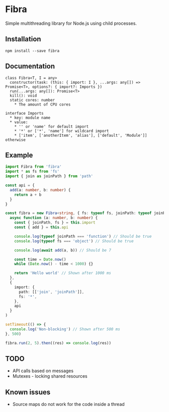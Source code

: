 # Fibra

Simple multithreading library for Node.js using child processes.

## Installation
```
npm install --save fibra
```

## Documentation
```
class Fibra<T, I = any>
  constructor(task: (this: { import: I }, ...args: any[]) => Promise<T>, options?: { import?: Imports })
  run(...args: any[]): Promise<T>
  kill(): void
  static cores: number
    * The amount of CPU cores

interface Imports
  * key: module name
  * value:
    * '' or 'name' for default import
    * '*' or ['*', 'name'] for wildcard import
    * ['item', ['anotherItem', 'alias'], ['default', 'Module']] otherwise
```

## Example
```ts
import Fibra from 'fibra'
import * as fs from 'fs'
import { join as joinPath } from 'path'

const api = {
  add(a: number, b: number) {
    return a + b
  }
}

const fibra = new Fibra<string, { fs: typeof fs, joinPath: typeof joinPath }, typeof api>(
  async function (a: number, b: number) {
    const { joinPath, fs } = this.import
    const { add } = this.api

    console.log(typeof joinPath === 'function') // Should be true
    console.log(typeof fs === 'object') // Should be true

    console.log(await add(a, b)) // Should be 7

    const time = Date.now()
    while (Date.now() - time < 1000) {}

    return 'Hello world' // Shown after 1000 ms
  },
  {
    import: {
      path: [['join', 'joinPath']],
      fs: '*',
    },
    api
  }
)

setTimeout(() => {
  console.log('Non-blocking') // Shown after 500 ms
}, 500)

fibra.run(2, 5).then((res) => console.log(res))
```

## TODO
- API calls based on messages
- Mutexes - locking shared resources

## Known issues
- Source maps do not work for the code inside a thread
